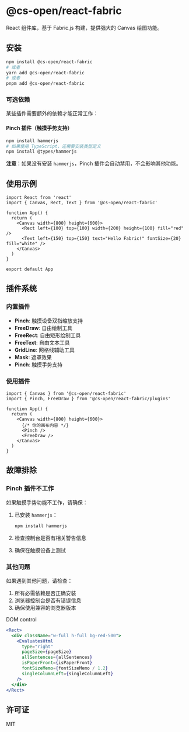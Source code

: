 # @cs-open/react-fabric

React 组件库，基于 Fabric.js 构建，提供强大的 Canvas 绘图功能。

## 安装

```bash
npm install @cs-open/react-fabric
# 或者
yarn add @cs-open/react-fabric
# 或者
pnpm add @cs-open/react-fabric
```

### 可选依赖

某些插件需要额外的依赖才能正常工作：

#### Pinch 插件（触摸手势支持）

```bash
npm install hammerjs
# 如果使用 TypeScript，还需要安装类型定义
npm install @types/hammerjs
```

**注意**：如果没有安装 `hammerjs`，Pinch 插件会自动禁用，不会影响其他功能。

## 使用示例

```tsx
import React from 'react'
import { Canvas, Rect, Text } from '@cs-open/react-fabric'

function App() {
  return (
    <Canvas width={800} height={600}>
      <Rect left={100} top={100} width={200} height={100} fill="red" />
      <Text left={150} top={150} text="Hello Fabric!" fontSize={20} fill="white" />
    </Canvas>
  )
}

export default App
```

## 插件系统

### 内置插件

- **Pinch**: 触摸设备双指缩放支持
- **FreeDraw**: 自由绘制工具
- **FreeRect**: 自由矩形绘制工具
- **FreeText**: 自由文本工具
- **GridLine**: 网格线辅助工具
- **Mask**: 遮罩效果
- **Pinch**: 触摸手势支持

### 使用插件

```tsx
import { Canvas } from '@cs-open/react-fabric'
import { Pinch, FreeDraw } from '@cs-open/react-fabric/plugins'

function App() {
  return (
    <Canvas width={800} height={600}>
      {/* 你的画布内容 */}
      <Pinch />
      <FreeDraw />
    </Canvas>
  )
}
```

## 故障排除

### Pinch 插件不工作

如果触摸手势功能不工作，请确保：

1. 已安装 `hammerjs`：

   ```bash
   npm install hammerjs
   ```

2. 检查控制台是否有相关警告信息

3. 确保在触摸设备上测试

### 其他问题

如果遇到其他问题，请检查：

1. 所有必需依赖是否正确安装
2. 浏览器控制台是否有错误信息
3. 确保使用兼容的浏览器版本

DOM control

```jsx
<Rect>
  <div className="w-full h-full bg-red-500">
    <EvaluatesHtml
      type="right"
      pageSize={pageSize}
      allSentences={allSentences}
      isPaperFront={isPaperFront}
      fontSizeMemo={fontSizeMemo / 1.2}
      singleColumnLeft={singleColumnLeft}
    />
  </div>
</Rect>
```

## 许可证

MIT

